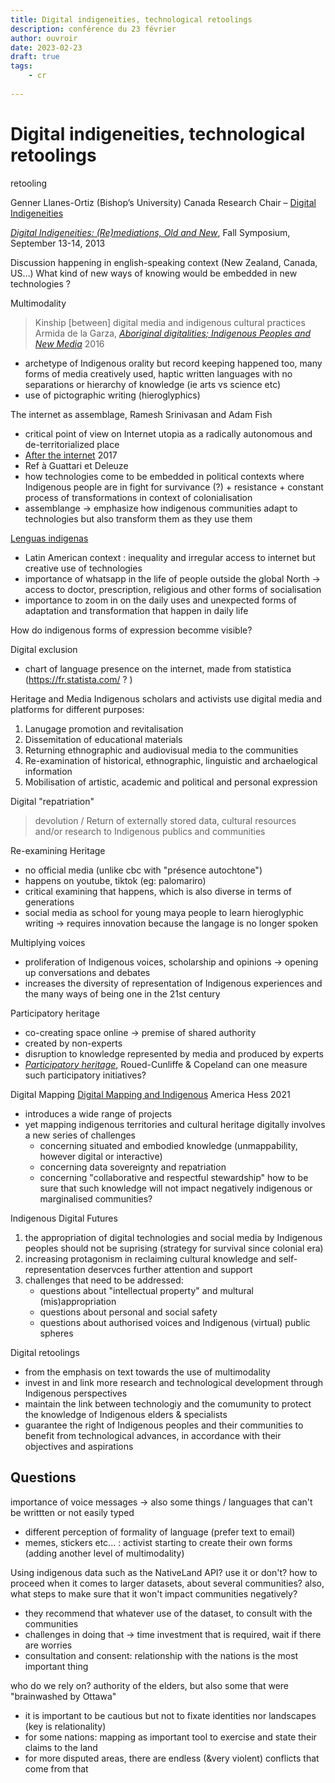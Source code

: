 ```yaml
---
title: Digital indigeneities, technological retoolings
description: conférence du 23 février
author: ouvroir
date: 2023-02-23
draft: true
tags:
    - cr
    
---
```


# Digital indigeneities, technological retoolings
retooling

Genner Llanes-Ortiz (Bishop’s University)
Canada Research Chair – [Digital Indigeneities](https://www.ubishops.ca/canada-research-chair-for-sociology-departments-dr-genner-llanes-ortiz-digital-indigeneities/)

*[Digital Indigeneities: (Re)mediations, Old and New](https://ais.illinois.edu/research/symposia-and-features/digital-indigeneities)*, Fall Symposium, September 13-14, 2013


Discussion happening in english-speaking context (New Zealand, Canada, US...)
What kind of new ways of knowing would be embedded in new technologies ? 


Multimodality
> Kinship [between] digital media and indigenous cultural practices
> Armida de la Garza, *[Aboriginal digitalities; Indigenous Peoples and New Media](https://link.springer.com/chapter/10.1007/978-3-319-40953-5_3)* 2016
- archetype of Indigenous orality but record keeping happened too, many forms of media creatively used, haptic written languages with no separations or hierarchy of knowledge (ie arts vs science etc)
- use of pictographic writing (hieroglyphics)


The internet as assemblage, Ramesh Srinivasan and Adam Fish
- critical point of view on Internet utopia as a radically autonomous and de-territorialized place
- [After the internet](https://www.wiley.com/en-us/After+the+Internet-p-9781509506187) 2017
- Ref à Guattari et Deleuze
- how technologies come to be embedded in political contexts where Indigenous people are in fight for survivance (?) + resistance + constant process of transformations in context of colonialisation
- assemblange → emphasize how indigenous communities adapt to technologies but also transform them as they use them

[Lenguas indigenas](https://rising.globalvoices.org/lenguas/)
- Latin American context : inequality and irregular access to internet but creative use of technologies
- importance of whatsapp in the life of people outside the global North → access to doctor, prescription, religious and other forms of socialisation
- importance to zoom in on the daily uses and unexpected forms of adaptation and transformation that happen in daily life

How do indigenous forms of expression becomme visible?

Digital exclusion
- chart of language presence on the internet, made from statistica (https://fr.statista.com/ ? )

Heritage and Media
Indigenous scholars and activists use digital media and platforms for different purposes:
1. Lanugage promotion and revitalisation
2. Dissemitation of educational materials
3. Returning ethnographic and audiovisual media to the communities
4. Re-examination of historical, ethnographic, linguistic and archaelogical information
5. Mobilisation of artistic, academic and political and personal expression
<!-- is this in order? which are most present, most lacking, or not there at all? -->

Digital "repatriation"
> devolution / Return of externally stored data, cultural resources and/or research to Indigenous publics and communities

Re-examining Heritage
- no official media (unlike cbc with "présence autochtone")
- happens on youtube, tiktok (eg: palomariro)
- critical examining that happens, which is also diverse in terms of generations
- social media as school for young maya people to learn hieroglyphic writing → requires innovation because the langage is no longer spoken

Multiplying voices
- proliferation of Indigenous voices, scholarship and opinions → opening up conversations and debates
- increases the diversity of representation of Indigenous experiences and the many ways of being one in the 21st century

Participatory heritage
- co-creating space online → premise of shared authority
- created by non-experts
- disruption to knowledge represented by media and produced by experts
- *[Participatory heritage](https://www.cambridge.org/core/books/participatory-heritage/7F6CB1E949850120CB4F12FF7FD25671)*, Roued-Cunliffe & Copeland
can one measure such participatory initiatives? 

Digital Mapping
[Digital Mapping and Indigenous](https://www.routledge.com/Digital-Mapping-and-Indigenous-America/Hess/p/book/9780367272173) America Hess 2021
- introduces a wide range of projects
- yet mapping indigenous territories and cultural heritage digitally involves a new series of challenges
    - concerning situated and embodied knowledge (unmappability, however digital or interactive)
    - concerning data sovereignty and repatriation
    - concerning "collaborative and respectful stewardship"
    how to be sure that such knowledge will not impact negatively indigenous or marginalised communities? 

Indigenous Digital Futures
1. the appropriation of digital technologies and social media by Indigenous peoples should not be suprising (strategy for survival since colonial era)
2. increasing protagonism in reclaiming cultural knowledge and self-representation deservces further attention and support
3. challenges that need to be addressed: 
    - questions about "intellectual property" and multural (mis)appropriation
    - questions about personal and social safety
    - questions about authorised voices and Indigenous (virtual) public spheres


Digital retoolings
- from the emphasis on text towards the use of multimodality
- invest in and link more research and technological development through Indigenous perspectives
- maintain the link between technologiy and the comumunity to protect the knowledge of Indigenous elders & specialists
- guarantee the right of Indigenous peoples and their communities to benefit from technological advances, in accordance with their objectives and aspirations

## Questions

importance of voice messages → also some things / languages that can't be writtten or not easily typed
- different perception of formality of language (prefer text to email)
- memes, stickers etc... : activist starting to create their own forms (adding another level of multimodality)

Using indigenous data such as the NativeLand API? use it or don't? how to proceed when it comes to larger datasets, about several communities? also, what steps to make sure that it won't impact communities negatively? 
- they recommend that whatever use of the dataset, to consult with the communities
- challenges in doing that → time investment that is required, wait if there are worries
- consultation and consent: relationship with the nations is the most important thing

who do we rely on? authority of the elders, but also some that were "brainwashed by Ottawa"
- it is important to be cautious but not to fixate identities nor landscapes (key is relationality)
- for some nations: mapping as important tool to exercise and state their claims to the land
- for more disputed areas, there are endless (&very violent) conflicts that come from that


<!-- wampum as hypertext-->

<!-- do you try and document all these initiatives happening on social media and how? -->

<!-- most exambples seemed to be self-representation; how to do you see this with regard to content produced by non-indigenous peoples? -->
